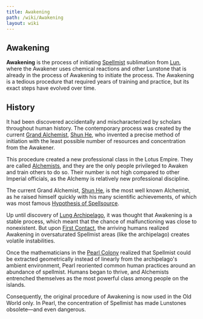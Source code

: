 ```yaml
---
title: Awakening
path: /wiki/Awakening
layout: wiki
---
```


## Awakening

**Awakening** is the process of initiating
[Spellmist](/wiki/Spellmist "wikilink") sublimation from
[Lun](/wiki/Lun "wikilink"), where the Awakener uses chemical reactions and
other Lunstone that is already in the process of Awakening to initiate
the process. The Awakening is a tedious procedure that required years of
training and practice, but its exact steps have evolved over time.

History
-------

It had been discovered accidentally and mischaracterized by scholars
throughout human history. The contemporary process was created by the
current [Grand Alchemist](/wiki/Grand_Alchemist "wikilink"), [Shun
He](/wiki/Shun_He "wikilink"), who invented a precise method of initiation
with the least possible number of resources and concentration from the
Awakener.

This procedure created a new professional class in the Lotus Empire.
They are called [Alchemists](/wiki/Alchemists "wikilink"), and they are the
only people privileged to Awaken and train others to do so. Their number
is not high compared to other Imperial officials, as the Alchemy is
relatively new professional discipline.

The current Grand Alchemist, [Shun He](/wiki/Shun_He "wikilink"), is the most
well known Alchemist, as he raised himself quickly with his many
scientific achievements, of which was most famous [Hypothesis of
Spellsource](/wiki/Hypothesis_of_Spellsource "wikilink").

Up until discovery of [Lung Archipelago](/wiki/Lung_Archipelago "wikilink"),
it was thought that Awakening is a stable process, which meant that the
chance of malfunctioning was close to nonexistent. But upon [First
Contact](/wiki/First_Contact "wikilink"), the arriving humans realized
Awakening in oversaturated Spellmist areas (like the archipelago)
creates volatile instabilities.

Once the mathematicians in the [Pearl Colony](/wiki/Pearl_Colony "wikilink")
realized that Spellmist could be extracted geometrically instead of
linearly from the archipelago's ambient environment, Pearl reoriented
common human practices around an abundance of spellmist. Humans began to
thrive, and Alchemists entrenched themselves as the most powerful class
among people on the islands.

Consequently, the original procedure of Awakening is now used in the Old
World only. In Pearl, the concentration of Spellmist has made Lunstones
obsolete—and even dangerous.
